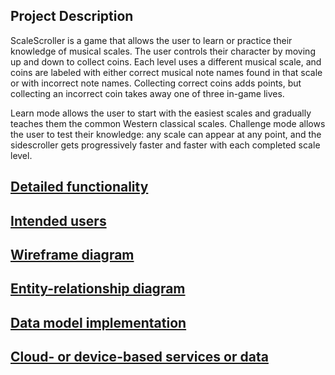 ## Project Description

ScaleScroller is a game that allows the user to learn or practice their knowledge of musical scales. The user controls their character by moving up and down to collect coins. Each level uses a different musical scale, and coins are labeled with either correct musical note names found in that scale or with incorrect note names. Collecting correct coins adds points, but collecting an incorrect coin takes away one of three in-game lives.

Learn mode allows the user to start with the easiest scales and gradually teaches them the common Western classical scales. Challenge mode allows the user to test their knowledge: any scale can appear at any point, and the sidescroller gets progressively faster and faster with each completed scale level.

## [Detailed functionality](functionality.md)

## [Intended users](intended-users.md) 

## [Wireframe diagram](wireframe.md)

## [Entity-relationship diagram](erd.md)

## [Data model implementation](data-model-implementation.md)
   
## [Cloud- or device-based services or data](cloud-device-services.md)